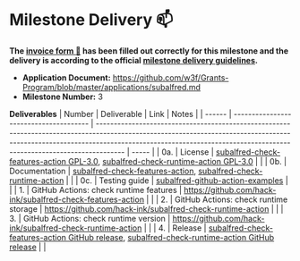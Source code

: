 # Milestone Delivery :mailbox:

**The [invoice form :pencil:](https://docs.google.com/forms/d/e/1FAIpQLSfmNYaoCgrxyhzgoKQ0ynQvnNRoTmgApz9NrMp-hd8mhIiO0A/viewform) has been filled out correctly for this milestone and the delivery is according to the official [milestone delivery guidelines](https://github.com/w3f/Grants-Program/blob/master/docs/milestone-deliverables-guidelines.md).**

* **Application Document:** https://github.com/w3f/Grants-Program/blob/master/applications/subalfred.md
* **Milestone Number:** 3

**Deliverables**
| Number | Deliverable                            | Link                                                                                                                                                                                                                                               | Notes |
| ------ | -------------------------------------- | -------------------------------------------------------------------------------------------------------------------------------------------------------------------------------------------------------------------------------------------------- | ----- |
| 0a.    | License                                | [subalfred-check-features-action GPL-3.0](https://github.com/hack-ink/subalfred-check-features-action/blob/main/LICENSE), [subalfred-check-runtime-action GPL-3.0](https://github.com/hack-ink/subalfred-check-runtime-action/blob/main/LICENSE) |       |
| 0b.    | Documentation                          | [subalfred-check-features-action](https://github.com/hack-ink/subalfred-check-features-action/blob/main/README.md), [subalfred-check-runtime-action](https://github.com/hack-ink/subalfred-check-runtime-action/blob/main/README.md)               |       |
| 0c.    | Testing guide                          | [subalfred-github-action-examples](https://github.com/hack-ink/subalfred-github-action-examples)                                                                                                                                                   |       |
| 1.     | GitHub Actions: check runtime features | https://github.com/hack-ink/subalfred-check-features-action                                                                                                                                                                                        |       |
| 2.     | GitHub Actions: check runtime storage  | https://github.com/hack-ink/subalfred-check-runtime-action                                                                                                                                                                                         |       |
| 3.     | GitHub Actions: check runtime version  | https://github.com/hack-ink/subalfred-check-runtime-action                                                                                                                                                                                         |       |
| 4.     | Release                                | [subalfred-check-features-action GitHub release](https://github.com/marketplace/actions/subalfred-check-features-action), [subalfred-check-runtime-action GitHub release](https://github.com/marketplace/actions/subalfred-check-runtime-action)   |       |
